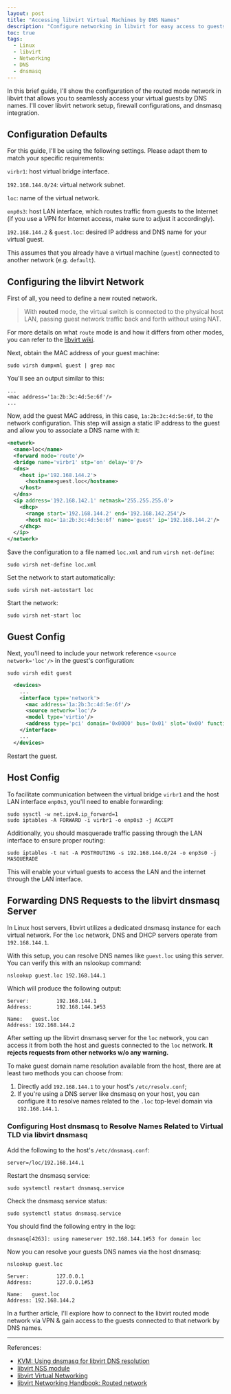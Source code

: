 ```yaml
---
layout: post
title: "Accessing libvirt Virtual Machines by DNS Names"
description: "Configure networking in libvirt for easy access to guests by DNS names."
toc: true
tags:
  - Linux
  - libvirt
  - Networking
  - DNS
  - dnsmasq
---
```


In this brief guide, I'll show the configuration of the routed mode network in libvirt that allows you to seamlessly access your virtual guests by DNS names. I'll cover libvirt network setup, firewall configurations, and dnsmasq integration.

## Configuration Defaults

For this guide, I'll be using the following settings. Please adapt them to match your specific requirements:

`virbr1`: host virtual bridge interface.

`192.168.144.0/24`: virtual network subnet.

`loc`: name of the virtual network.

`enp0s3`: host LAN interface, which routes traffic from guests to the Internet (if you use a VPN for Internet access, make sure to adjust it accordingly).

`192.168.144.2` & `guest.loc`: desired IP address and DNS name for your virtual guest.

This assumes that you already have a virtual machine (`guest`) connected to another network (e.g. `default`).

## Configuring the libvirt Network

First of all, you need to define a new routed network.

> With **routed** mode, the virtual switch is connected to the physical host LAN, passing guest network traffic back and forth without using NAT.

For more details on what `route` mode is and how it differs from other modes, you can refer to the [libvirt wiki](https://wiki.libvirt.org/VirtualNetworking.html#routed-mode).

Next, obtain the MAC address of your guest machine:

```shell
sudo virsh dumpxml guest | grep mac
```

You'll see an output similar to this:

```text
...
<mac address='1a:2b:3c:4d:5e:6f'/>
...
```

Now, add the guest MAC address, in this case, `1a:2b:3c:4d:5e:6f`, to the network configuration. This step will assign a static IP address to the guest and allow you to associate a DNS name with it:

```xml
<network>
  <name>loc</name>
  <forward mode='route'/>
  <bridge name='virbr1' stp='on' delay='0'/>
  <dns>
    <host ip='192.168.144.2'>
      <hostname>guest.loc</hostname>
    </host>
  </dns>
  <ip address='192.168.142.1' netmask='255.255.255.0'>
    <dhcp>
      <range start='192.168.144.2' end='192.168.142.254'/>
      <host mac='1a:2b:3c:4d:5e:6f' name='guest' ip='192.168.144.2'/>
    </dhcp>
  </ip>
</network>
```

Save the configuration to a file named `loc.xml` and run `virsh net-define`:

```shell
sudo virsh net-define loc.xml
```

Set the network to start automatically:

```shell
sudo virsh net-autostart loc
```

Start the network:

```shell
sudo virsh net-start loc
```

## Guest Config

Next, you'll need to include your network reference `<source network='loc'/>` in the guest's configuration:

```shell
sudo virsh edit guest
```

```xml
  <devices>
    ...
    <interface type='network'>
      <mac address='1a:2b:3c:4d:5e:6f'/>
      <source network='loc'/>
      <model type='virtio'/>
      <address type='pci' domain='0x0000' bus='0x01' slot='0x00' function='0x0'/>
    </interface>
    ...
  </devices>
```

Restart the guest.

## Host Config

To facilitate communication between the virtual bridge `virbr1` and the host LAN interface `enp0s3`, you'll need to enable forwarding:

```shell
sudo sysctl -w net.ipv4.ip_forward=1
sudo iptables -A FORWARD -i virbr1 -o enp0s3 -j ACCEPT
```

Additionally, you should masquerade traffic passing through the LAN interface to ensure proper routing:

```shell
sudo iptables -t nat -A POSTROUTING -s 192.168.144.0/24 -o enp3s0 -j MASQUERADE
```

This will enable your virtual guests to access the LAN and the internet through the LAN interface.

## Forwarding DNS Requests to the libvirt dnsmasq Server

In Linux host servers, libvirt utilizes a dedicated dnsmasq instance for each virtual network. For the `loc` network, DNS and DHCP servers operate from `192.168.144.1`.

With this setup, you can resolve DNS names like `guest.loc` using this server. You can verify this with an nslookup command:

```shell
nslookup guest.loc 192.168.144.1
```

Which will produce the following output:

```text
Server:         192.168.144.1
Address:        192.168.144.1#53

Name:   guest.loc
Address: 192.168.144.2
```

After setting up the libvirt dnsmasq server for the `loc` network, you can access it from both the host and guests connected to the `loc` network. **It rejects requests from other networks w/o any warning.**

To make guest domain name resolution available from the host, there are at least two methods you can choose from:

1. Directly add `192.168.144.1` to your host's `/etc/resolv.conf`;
2. If you're using a DNS server like dnsmasq on your host, you can configure it to resolve names related to the `.loc` top-level domain via `192.168.144.1`.

### Configuring Host dnsmasq to Resolve Names Related to Virtual TLD via libvirt dnsmasq

Add the following to the host's `/etc/dnsmasq.conf`:

```text
server=/loc/192.168.144.1
```

Restart the dnsmasq service:

```shell
sudo systemctl restart dnsmasq.service
```

Check the dnsmasq service status:

```shell
sudo systemctl status dnsmasq.service
```

You should find the following entry in the log:

```text
dnsmasq[4263]: using nameserver 192.168.144.1#53 for domain loc
```

Now you can resolve your guests DNS names via the host dnsmasq:

```shell
nslookup guest.loc
```

```text
Server:         127.0.0.1
Address:        127.0.0.1#53

Name:   guest.loc
Address: 192.168.144.2
```

In a further article, I'll explore how to connect to the libvirt routed mode network via VPN & gain access to the guests connected to that network by DNS names.

---

References:

* [KVM: Using dnsmasq for libvirt DNS resolution](https://fabianlee.org/2018/10/22/kvm-using-dnsmasq-for-libvirt-dns-resolution/)
* [libvirt NSS module](https://libvirt.org/nss.html)
* [libvirt Virtual Networking](https://wiki.libvirt.org/VirtualNetworking.html)
* [libvirt Networking Handbook: Routed network](https://jamielinux.com/docs/libvirt-networking-handbook/routed-network.html)
